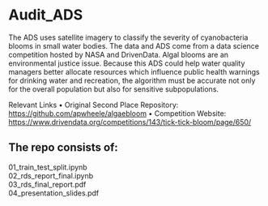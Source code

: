 # Audit_ADS

The ADS uses satellite imagery to classify the severity of cyanobacteria blooms in small water bodies. The data and ADS come from a data science competition hosted by NASA and DrivenData. Algal blooms are an environmental justice issue. Because this ADS could help water quality managers better allocate resources which influence public health warnings for drinking water and recreation, the algorithm must be accurate not only for the overall population but also for sensitive subpopulations.

Relevant Links
• Original Second Place Repository: https://github.com/apwheele/algaebloom
• Competition Website: https://www.drivendata.org/competitions/143/tick-tick-bloom/page/650/

## The repo consists of:
01_train_test_split.ipynb <br>
02_rds_report_final.ipynb <br>
03_rds_final_report.pdf <br>
04_presentation_slides.pdf <br>


